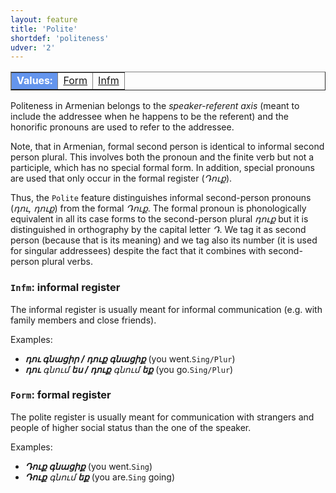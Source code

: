 ```yaml
---
layout: feature
title: 'Polite'
shortdef: 'politeness'
udver: '2'
---
```


<table class="typeindex" border="1">
<tr>
  <td style="background-color:cornflowerblue;color:white"><strong>Values:</strong> </td>
  <td><a href="#Form">Form</a></td>
  <td><a href="#Infm">Infm</a></td>
</tr>
</table>

Politeness in Armenian belongs to the _speaker-referent
axis_ (meant to include the addressee when he happens to be the referent) and the honorific pronouns are used to refer to the addressee.

Note, that in Armenian, formal second person is identical to informal second person plural. This involves both the pronoun
and the finite verb but not a participle, which has no special formal form. In addition, special pronouns are used
that only occur in the formal register (_Դուք_).

Thus, the `Polite` feature distinguishes informal second-person pronouns (_դու, դուք_) from the formal _Դուք_. The formal pronoun is phonologically equivalent in all its case forms to the second-person plural _դուք_ but it is distinguished in orthography by the capital letter _Դ_. We tag it as second person (because that is its meaning) and we tag also its number (it is used for singular addressees) despite the fact that it combines with second-person plural verbs.

### <a name="Infm">`Infm`</a>: informal register

The informal register is usually meant for informal communication (e.g. with family
members and close friends).

Examples:

* _<b>դու գնացիր / դուք գնացիք</b>_ (you went.`Sing/Plur`)
* _<b>դու</b> գնում <b>ես / դուք</b> գնում <b>եք</b>_ (you go.`Sing/Plur`)

### <a name="Form">`Form`</a>: formal register

The polite register is usually meant for communication with strangers
and people of higher social status than the one of the speaker.

Examples:

* _<b>Դուք գնացիք</b>_ (you went.`Sing`)
* _<b>Դուք</b> գնում <b>եք</b>_ (you are.`Sing` going)
